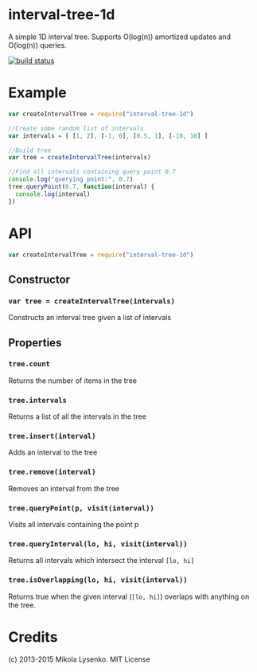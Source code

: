 interval-tree-1d
================
A simple 1D interval tree.  Supports O(log(n)) amortized updates and O(log(n)) queries.

[![build status](https://secure.travis-ci.org/mikolalysenko/interval-tree-1d.png)](http://travis-ci.org/mikolalysenko/interval-tree-1d)

# Example

```javascript
var createIntervalTree = require("interval-tree-1d")

//Create some random list of intervals
var intervals = [ [1, 2], [-1, 0], [0.5, 1], [-10, 10] ]

//Build tree
var tree = createIntervalTree(intervals)

//Find all intervals containing query point 0.7
console.log("querying point:", 0.7)
tree.queryPoint(0.7, function(interval) {
  console.log(interval)
})
```

# API

```javascript
var createIntervalTree = require("interval-tree-1d")
```

## Constructor

### `var tree = createIntervalTree(intervals)`
Constructs an interval tree given a list of intervals

## Properties

### `tree.count`
Returns the number of items in the tree

### `tree.intervals`
Returns a list of all the intervals in the tree

### `tree.insert(interval)`
Adds an interval to the tree

### `tree.remove(interval)`
Removes an interval from the tree

### `tree.queryPoint(p, visit(interval))`
Visits all intervals containing the point p

### `tree.queryInterval(lo, hi, visit(interval))`
Returns all intervals which intersect the interval `[lo, hi]`

### `tree.isOverlapping(lo, hi, visit(interval))`
Returns true when the given interval (`[lo, hi]`) overlaps with anything on the tree.


# Credits
(c) 2013-2015 Mikola Lysenko. MIT License
